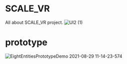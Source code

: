 # SCALE_VR
All about SCALE_VR project.
![UI2 (1)](https://user-images.githubusercontent.com/54160011/162769103-a6cbc10c-2d26-41f8-bafa-b221d512e08f.png)

# prototype

![EightEntitiesPrototypeDemo 2021-08-29 11-14-23-574](https://user-images.githubusercontent.com/54160011/167950162-6151e118-8f53-4975-b625-c97ddcde0c26.gif)

